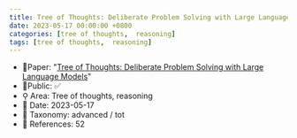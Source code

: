 ```yaml
---
title: Tree of Thoughts: Deliberate Problem Solving with Large Language Models
date: 2023-05-17 00:00:00 +0800
categories: [tree of thoughts,  reasoning]
tags: [tree of thoughts,  reasoning]
---
```


- 📙Paper: "[Tree of Thoughts: Deliberate Problem Solving with Large Language Models](https://www.semanticscholar.org/paper/Tree-of-Thoughts%3A-Deliberate-Problem-Solving-with-Yao-Yu/2f3822eb380b5e753a6d579f31dfc3ec4c4a0820)"
- 🔑Public: ✅
- ⚲ Area: Tree of thoughts,  reasoning
- 📅 Date: 2023-05-17
- 🔎 Taxonomy: advanced / tot
- 📝 References: 52

